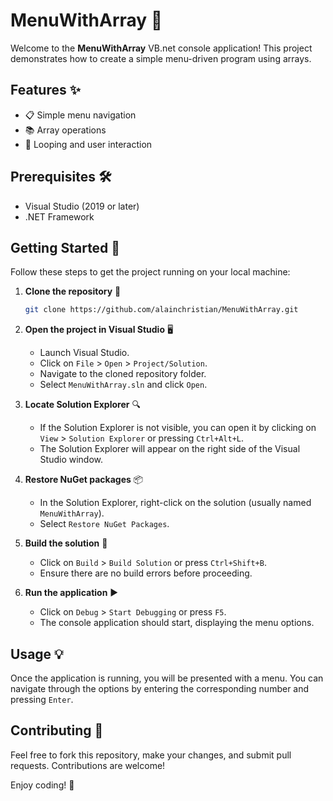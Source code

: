 # MenuWithArray 🎉

Welcome to the **MenuWithArray** VB.net console application! This project demonstrates how to create a simple menu-driven program using arrays.

## Features ✨

- 📋 Simple menu navigation
- 📚 Array operations
- 🔄 Looping and user interaction

## Prerequisites 🛠️

- Visual Studio (2019 or later)
- .NET Framework

## Getting Started 🚀

Follow these steps to get the project running on your local machine:

1. **Clone the repository** 📂

   ```bash
   git clone https://github.com/alainchristian/MenuWithArray.git
   ```

2. **Open the project in Visual Studio** 🖥️

   - Launch Visual Studio.
   - Click on `File` > `Open` > `Project/Solution`.
   - Navigate to the cloned repository folder.
   - Select `MenuWithArray.sln` and click `Open`.

3. **Locate Solution Explorer** 🔍

   - If the Solution Explorer is not visible, you can open it by clicking on `View` > `Solution Explorer` or pressing `Ctrl+Alt+L`.
   - The Solution Explorer will appear on the right side of the Visual Studio window.

4. **Restore NuGet packages** 📦

   - In the Solution Explorer, right-click on the solution (usually named `MenuWithArray`).
   - Select `Restore NuGet Packages`.

5. **Build the solution** 🔨

   - Click on `Build` > `Build Solution` or press `Ctrl+Shift+B`.
   - Ensure there are no build errors before proceeding.

6. **Run the application** ▶️

   - Click on `Debug` > `Start Debugging` or press `F5`.
   - The console application should start, displaying the menu options.

## Usage 💡

Once the application is running, you will be presented with a menu. You can navigate through the options by entering the corresponding number and pressing `Enter`.

## Contributing 🤝

Feel free to fork this repository, make your changes, and submit pull requests. Contributions are welcome!

Enjoy coding! 🚀
